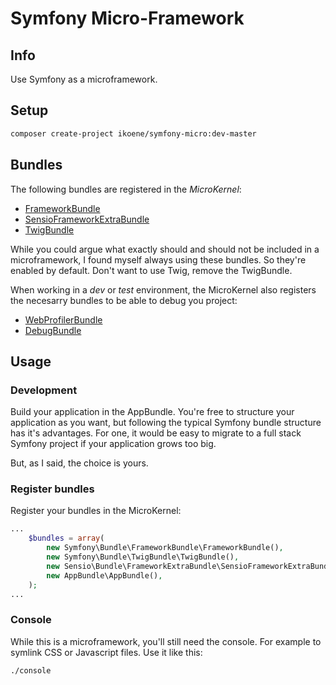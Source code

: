# Symfony Micro-Framework

## Info

Use Symfony as a microframework.

## Setup

```bash
composer create-project ikoene/symfony-micro:dev-master
```

## Bundles

The following bundles are registered in the *MicroKernel*:

* [FrameworkBundle](https://github.com/]symfony/framework-bundle)
* [SensioFrameworkExtraBundle](https://github.com/sensiolabs/SensioFrameworkExtraBundle)
* [TwigBundle](https://github.com/symfony/twig-bundle)

While you could argue what exactly should and should not be included in a microframework, I found myself always using these bundles. So they're enabled by default. Don't want to use Twig, remove the TwigBundle.

When working in a *dev* or *test* environment, the MicroKernel also registers the necesarry bundles to be able to debug you project:

* [WebProfilerBundle](https://github.com/symfony/web-profiler-bundle)
* [DebugBundle](https://github.com/symfony/debug-bundle)

## Usage

### Development

Build your application in the AppBundle. You're free to structure your application as you want, but following the typical Symfony bundle structure has it's advantages. For one, it would be easy to migrate to a full stack Symfony project if your application grows too big.

But, as I said, the choice is yours.

### Register bundles

Register your bundles in the MicroKernel:

```php
...
	$bundles = array(
		new Symfony\Bundle\FrameworkBundle\FrameworkBundle(),
		new Symfony\Bundle\TwigBundle\TwigBundle(),
        new Sensio\Bundle\FrameworkExtraBundle\SensioFrameworkExtraBundle(),
        new AppBundle\AppBundle(),
	);
...
```

### Console

While this is a microframework, you'll still need the console. For example to symlink CSS or Javascript files. Use it like this:

```bash
./console
```
